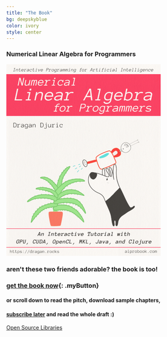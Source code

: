 ```yaml
---
title: "The Book"
bg: deepskyblue
color: ivory
style: center
---
```

### Numerical Linear Algebra for Programmers

![Interactive Programming for Artificial Intelligence series; Numerical Linear Algebra for Programmers: An Interactive Tutorial with GPUs, CUDA, OpenCL, MKL, Java, and Clojure](/img/lafp-cover.png)

### aren't these two friends adorable? the book is too!

### [get the book now](https://www.patreon.com/linear_algebra){: .myButton}

#### or scroll down to read the pitch, download sample chapters,
#### [subscribe later](https://www.patreon.com/linear_algebra) and read the whole draft :)

<span id="forkongithub">
  <a href="{{ site.source_link }}" class="bg-blue">
    Open Source Libraries
  </a>
</span>
